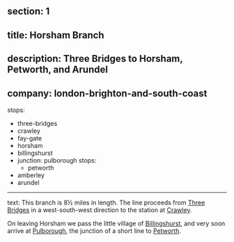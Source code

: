 ﻿section: 1
----
title: Horsham Branch
----
description: Three Bridges to Horsham, Petworth, and Arundel
----
company: london-brighton-and-south-coast
----
stops:
- three-bridges
- crawley
- fay-gate
- horsham
- billingshurst
- junction: pulborough
  stops:
    - petworth
- amberley
- arundel
----
text: This branch is 8½ miles in length. The line proceeds from [Three Bridges](/stations/crawley) in a west-south-west direction to the station at [Crawley](/stations/crawley).

On leaving Horsham we pass the little village of [Billingshurst](/stations/billingshurst), and very soon arrive at [Pulborough](/stations/pulborough), the junction of a short line to [Petworth](/stations/petworth).
